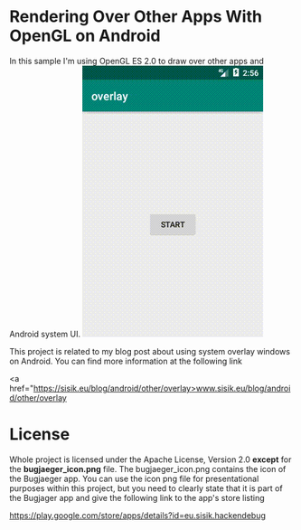# Rendering Over Other Apps With OpenGL on Android
In this sample I'm using OpenGL ES 2.0 to draw over other apps and Android system UI.
![bugjaeger_hunting](bugjaeger_hunting.gif)

This project is related to my blog post about using system overlay windows on Android. You can find more information at the following link

<a href="https://sisik.eu/blog/android/other/overlay>www.sisik.eu/blog/android/other/overlay</a>



# License
Whole project is licensed under the Apache License, Version 2.0 **except** for the **bugjaeger_icon.png** file. 
The bugjaeger_icon.png contains the icon of the Bugjaeger app. You can use the icon png file for presentational purposes within this project, but you need to clearly state that it is part of the Bugjager app and give the following link to the app's store listing

<a href="https://play.google.com/store/apps/details?id=eu.sisik.hackendebug">https://play.google.com/store/apps/details?id=eu.sisik.hackendebug</a> 